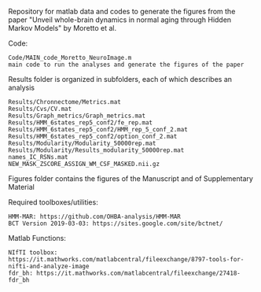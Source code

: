 ﻿Repository for matlab data and codes to generate the figures from the paper "Unveil whole-brain dynamics in normal aging through Hidden Markov Models" by Moretto et al.

Code:

	Code/MAIN_code_Moretto_NeuroImage.m
	main code to run the analyses and generate the figures of the paper

Results folder is organized in subfolders, each of which describes  an analysis

	Results/Chronnectome/Metrics.mat
	Results/Cvs/CV.mat
	Results/Graph_metrics/Graph_metrics.mat
	Results/HMM_6states_rep5_conf2/fe_rep.mat
	Results/HMM_6states_rep5_conf2/HMM_rep_5_conf_2.mat
	Results/HMM_6states_rep5_conf2/option_conf_2.mat
	Results/Modularity/Modularity_50000rep.mat
	Results/Modularity/Results_modularity_50000rep.mat
	names_IC_RSNs.mat
	NEW_MASK_ZSCORE_ASSIGN_WM_CSF_MASKED.nii.gz

Figures folder contains the figures of the Manuscript and of Supplementary Material

Required toolboxes/utilities:

	HMM-MAR: https://github.com/OHBA-analysis/HMM-MAR
	BCT Version 2019-03-03:	https://sites.google.com/site/bctnet/
Matlab Functions:

	NIfTI toolbox: https://it.mathworks.com/matlabcentral/fileexchange/8797-tools-for-nifti-and-analyze-image
	fdr_bh: https://it.mathworks.com/matlabcentral/fileexchange/27418-fdr_bh
